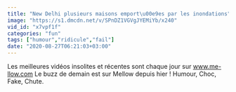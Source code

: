 ```yaml
---
title: "New Delhi plusieurs maisons emport\u00e9es par les inondations"
image: "https://s1.dmcdn.net/v/SPnDZ1VGVgJYEMiYb/x240"
vid_id: "x7vpf1f"
categories: "fun"
tags: ["humour","ridicule","fail"]
date: "2020-08-27T06:21:03+03:00"
---
```

Les meilleures vidéos insolites et récentes sont chaque jour sur www.me-llow.com Le buzz de demain est sur Mellow depuis hier ! Humour, Choc, Fake, Chute.   <br>
